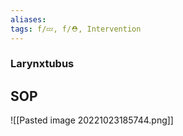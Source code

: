 ```yaml
---
aliases: 
tags: f/💤, f/⛑️, Intervention
---
```

### Larynxtubus
## SOP
![[Pasted image 20221023185744.png]]
